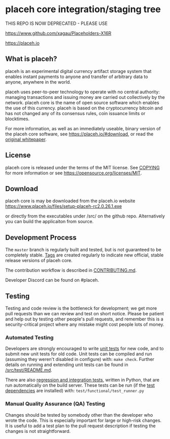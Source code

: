 placeh core integration/staging tree
=====================================

THIS REPO IS NOW DEPRECATED - PLEASE USE 

https://www.github.com/xagau/Placeholders-X16R

https://placeh.io

What is placeh?
----------------

placeh is an experimental digital currency artifact storage system that enables 
instant payments to anyone and transfer of arbitrary data to anyone, anywhere in the world. 

placeh uses peer-to-peer technology to operate with no central authority: managing transactions 
and issuing money are carried out collectively by the network. placeh core is the name of open source
software which enables the use of this currency. placeh is based on the cryptocurrency bitcoin 
and has not changed any of its consensus rules, coin issuance limits or blocktimes.

For more information, as well as an immediately useable, binary version of
the placeh core software, see https://placeh.io/#download, or read the
[original whitepaper](http://explore.placeh.io:8080/artifact/F9ddp3zXbNd5zwxBngvRBe4zQgmoViNuma.json).

License
-------

placeh core is released under the terms of the MIT license. See [COPYING](COPYING) for more
information or see https://opensource.org/licenses/MIT.

Download
-------

placeh core is may be downloaded from the placeh.io website 
https://www.placeh.io/files/setup-placeh-rc2.0.26.1.exe

or directly from the executables under /src/ on the github repo.
Alternatively you can build the applicaiton from source.

Development Process
-------------------

The `master` branch is regularly built and tested, but is not guaranteed to be
completely stable. [Tags](https://github.com/xagau/placeh/tags) are created
regularly to indicate new official, stable release versions of placeh core.

The contribution workflow is described in [CONTRIBUTING.md](CONTRIBUTING.md).

Developer Discord can be found on #placeh.

Testing
-------

Testing and code review is the bottleneck for development; we get more pull
requests than we can review and test on short notice. Please be patient and help out by testing
other people's pull requests, and remember this is a security-critical project where any mistake might cost people
lots of money.

### Automated Testing

Developers are strongly encouraged to write [unit tests](src/test/README.md) for new code, and to
submit new unit tests for old code. Unit tests can be compiled and run
(assuming they weren't disabled in configure) with: `make check`. Further details on running
and extending unit tests can be found in [/src/test/README.md](/src/test/README.md).

There are also [regression and integration tests](/test), written
in Python, that are run automatically on the build server.
These tests can be run (if the [test dependencies](/test) are installed) with: `test/functional/test_runner.py`

### Manual Quality Assurance (QA) Testing

Changes should be tested by somebody other than the developer who wrote the
code. This is especially important for large or high-risk changes. It is useful
to add a test plan to the pull request description if testing the changes is
not straightforward.

